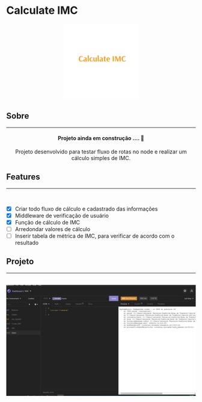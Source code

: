 # Calculate IMC 

<div  align="center">
  <img  src="./github/logo.png" alt="logo calculate imc" />
</div>

## Sobre

<hr/>

<h4 align="center">Projeto ainda em construção .... 🚧 </h4>

<p align="center">Projeto desenvolvido para testar fluxo de rotas no node e realizar um cálculo simples de IMC.</p>

## Features

<hr/>
<br/>

- [x] Criar todo fluxo de cálculo e cadastrado das informações
- [x] Middleware de verificação de usuário
- [x] Função de cálculo de IMC
- [ ] Arredondar valores de cálculo
- [ ] Inserir tabela de métrica de IMC, para verificar de acordo com o resultado

## Projeto

<hr/>
<br/>

<div>
  <img src="./github/readme-imc.gif" alt="readme gif"/>
</div>
